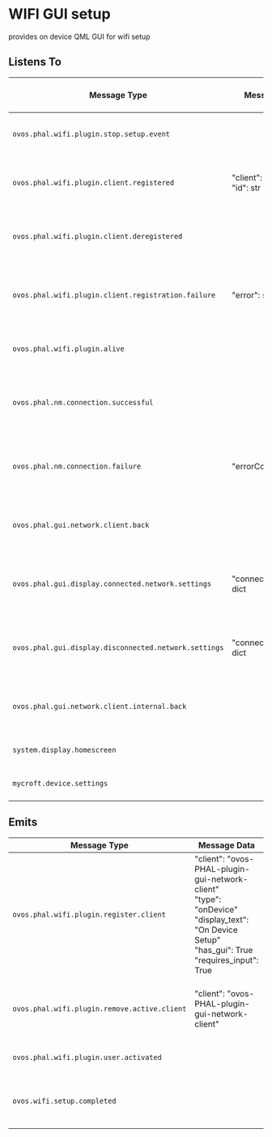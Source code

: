 # WIFI GUI setup

provides on device QML GUI for wifi setup

## Listens To

| Message Type                                          | Message Data               | Description                                                     | Emitted Response Type | Handled By                            |
|-------------------------------------------------------|----------------------------|-----------------------------------------------------------------|-----------------------|---------------------------------------|
| `ovos.phal.wifi.plugin.stop.setup.event`              |                            | Handles the stop setup event for the WIFI plugin                |                       | handle_stop_setup                     |
| `ovos.phal.wifi.plugin.client.registered`             | "client": str<br>"id": str | Handles the registration of a client with the WIFI plugin       |                       | handle_registered                     |
| `ovos.phal.wifi.plugin.client.deregistered`           |                            | Handles the deregistration of a client with the WIFI plugin     |                       | handle_deregistered                   |
| `ovos.phal.wifi.plugin.client.registration.failure`   | "error": str               | Handles the failure of client registration with the WIFI plugin |                       | handle_registration_failure           |
| `ovos.phal.wifi.plugin.alive`                         |                            | Handles the alive event from the WIFI plugin                    |                       | register_client                       |
| `ovos.phal.nm.connection.successful`                  |                            | Handles the successful connection event from the NM plugin      |                       | display_success                       |
| `ovos.phal.nm.connection.failure`                     | "errorCode": str           | Handles the failure connection event from the NM plugin         |                       | display_failure                       |
| `ovos.phal.gui.network.client.back`                   |                            | Handles the back event in the GUI network client                |                       | display_path_exit                     |
| `ovos.phal.gui.display.connected.network.settings`    | "connection_details": dict | Handles the display of connected network settings in the GUI    |                       | display_connected_network_settings    |
| `ovos.phal.gui.display.disconnected.network.settings` | "connection_details": dict | Handles the display of disconnected network settings in the GUI |                       | display_disconnected_network_settings |
| `ovos.phal.gui.network.client.internal.back`          |                            | Handles the internal back event in the GUI network client       |                       | display_internal_back                 |
| `system.display.homescreen`                           |                            | Forcefully abort wifi setup GUI                                 |                       | clean_shutdown                        |
| `mycroft.device.settings`                             |                            | Forcefully abort wifi setup GUI                                 |                       | clean_shutdown                        |

## Emits

| Message Type                                 | Message Data                                                                                                                                            | Description                                                | Emitted By         |
|----------------------------------------------|---------------------------------------------------------------------------------------------------------------------------------------------------------|------------------------------------------------------------|--------------------|
| `ovos.phal.wifi.plugin.register.client`      | "client": "ovos-PHAL-plugin-gui-network-client"<br>"type": "onDevice"<br>"display_text": "On Device Setup"<br>"has_gui": True<br>"requires_input": True | Registers the client with the WIFI plugin                  | register_client    |
| `ovos.phal.wifi.plugin.remove.active.client` | "client": "ovos-PHAL-plugin-gui-network-client"                                                                                                         | Requests removal of the active client from the WIFI plugin | request_deactivate |
| `ovos.phal.wifi.plugin.user.activated`       |                                                                                                                                                         | Restart WiFi setup on failure.                             | display_path_exit  |
| `ovos.wifi.setup.completed`                  |                                                                                                                                                         | Indicates that WiFi setup is completed successfully.       | display_success    |

